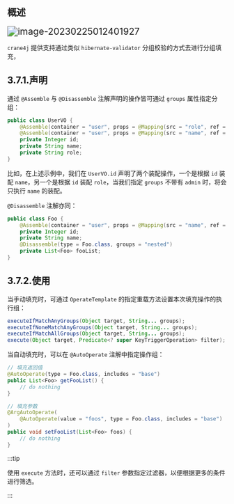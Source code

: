 ## 概述

<img src="https://img.xiajibagao.top/image-20230225012401927.png" alt="image-20230225012401927" style="zoom:150%;" />

`crane4j` 提供支持通过类似 `hibernate-validator` 分组校验的方式去进行分组填充，

## 3.7.1.声明

通过 `@Assemble` 与 `@Disassemble` 注解声明的操作皆可通过 `groups` 属性指定分组：

~~~java
public class UserVO {
    @Assemble(container = "user", props = @Mapping(src = "role", ref = "role"), groups = "admin")
    @Assemble(container = "user", props = @Mapping(src = "name", ref = "name"), groups = {"base", "admin"})
    private Integer id;
    private String name;
    private String role;
}
~~~

比如，在上述示例中，我们在 `UserVO.id` 声明了两个装配操作，一个是根据 `id` 装配 `name`，另一个是根据 `id` 装配 `role`，当我们指定 `groups` 不带有 `admin` 时，将会只执行 `name` 的装配。

`@Disassemble` 注解亦同：

~~~java
public class Foo {
    @Assemble(container = "user", props = @Mapping(src = "name", ref = "name"), groups = "admin")
    private Integer id;
    private String name;
    @Disassemble(type = Foo.class, groups = "nested")
    private List<Foo> fooList;
}
~~~

## 3.7.2.使用

当手动填充时，可通过 `OperateTemplate` 的指定重载方法设置本次填充操作的执行组：

~~~java
executeIfMatchAnyGroups(Object target, String... groups);
executeIfNoneMatchAnyGroups(Object target, String... groups);
executeIfMatchAllGroups(Object target, String... groups);
execute(Object target, Predicate<? super KeyTriggerOperation> filter);
~~~

当自动填充时，可以在 `@AutoOperate` 注解中指定操作组：

~~~java
// 填充返回值
@AutoOperate(type = Foo.class, includes = "base")
public List<Foo> getFooList() {
    // do nothing
}

// 填充参数
@ArgAutoOperate(
    @AutoOperate(value = "foos", type = Foo.class, includes = "base")
)
public void setFooList(List<Foo> foos) {
    // do nothing
}
~~~

:::tip

使用 `execute` 方法时，还可以通过 `filter` 参数指定过滤器，以便根据更多的条件进行筛选。

:::